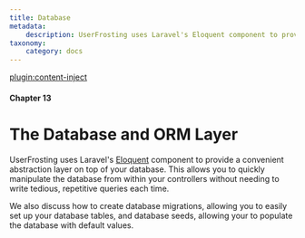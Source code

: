 ```yaml
---
title: Database
metadata:
    description: UserFrosting uses Laravel's Eloquent component to provide a convenient abstraction layer on top of your database.
taxonomy:
    category: docs
---
```

[plugin:content-inject](/modular/_update5.0)

#### Chapter 13

# The Database and ORM Layer

UserFrosting uses Laravel's [Eloquent](https://laravel.com/docs/8.x/eloquent) component to provide a convenient abstraction layer on top of your database. This allows you to quickly manipulate the database from within your controllers without needing to write tedious, repetitive queries each time.

We also discuss how to create database migrations, allowing you to easily set up your database tables, and database seeds, allowing your to populate the database with default values.

